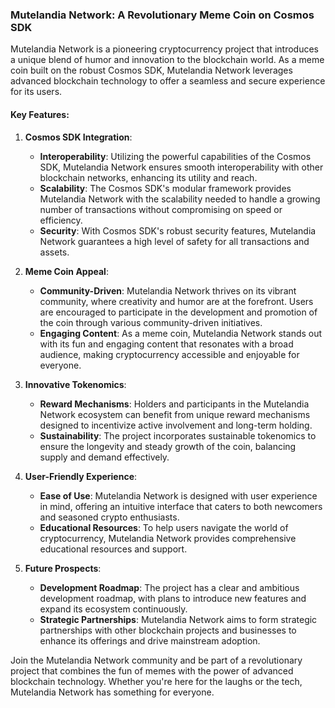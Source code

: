 ### Mutelandia Network: A Revolutionary Meme Coin on Cosmos SDK

Mutelandia Network is a pioneering cryptocurrency project that introduces a unique blend of humor and innovation to the blockchain world. As a meme coin built on the robust Cosmos SDK, Mutelandia Network leverages advanced blockchain technology to offer a seamless and secure experience for its users.

#### Key Features:

1. **Cosmos SDK Integration**:
    - **Interoperability**: Utilizing the powerful capabilities of the Cosmos SDK, Mutelandia Network ensures smooth interoperability with other blockchain networks, enhancing its utility and reach.
    - **Scalability**: The Cosmos SDK's modular framework provides Mutelandia Network with the scalability needed to handle a growing number of transactions without compromising on speed or efficiency.
    - **Security**: With Cosmos SDK's robust security features, Mutelandia Network guarantees a high level of safety for all transactions and assets.

2. **Meme Coin Appeal**:
    - **Community-Driven**: Mutelandia Network thrives on its vibrant community, where creativity and humor are at the forefront. Users are encouraged to participate in the development and promotion of the coin through various community-driven initiatives.
    - **Engaging Content**: As a meme coin, Mutelandia Network stands out with its fun and engaging content that resonates with a broad audience, making cryptocurrency accessible and enjoyable for everyone.

3. **Innovative Tokenomics**:
    - **Reward Mechanisms**: Holders and participants in the Mutelandia Network ecosystem can benefit from unique reward mechanisms designed to incentivize active involvement and long-term holding.
    - **Sustainability**: The project incorporates sustainable tokenomics to ensure the longevity and steady growth of the coin, balancing supply and demand effectively.

4. **User-Friendly Experience**:
    - **Ease of Use**: Mutelandia Network is designed with user experience in mind, offering an intuitive interface that caters to both newcomers and seasoned crypto enthusiasts.
    - **Educational Resources**: To help users navigate the world of cryptocurrency, Mutelandia Network provides comprehensive educational resources and support.

5. **Future Prospects**:
    - **Development Roadmap**: The project has a clear and ambitious development roadmap, with plans to introduce new features and expand its ecosystem continuously.
    - **Strategic Partnerships**: Mutelandia Network aims to form strategic partnerships with other blockchain projects and businesses to enhance its offerings and drive mainstream adoption.

Join the Mutelandia Network community and be part of a revolutionary project that combines the fun of memes with the power of advanced blockchain technology. Whether you're here for the laughs or the tech, Mutelandia Network has something for everyone.
